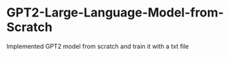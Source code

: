 # GPT2-Large-Language-Model-from-Scratch
Implemented GPT2 model from scratch and train it with a txt file
